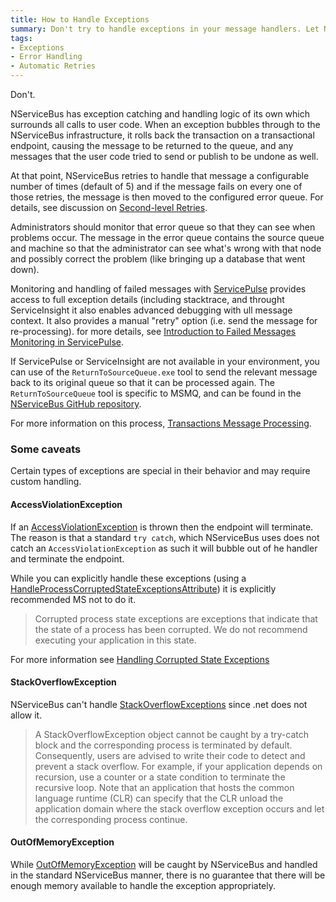 ```yaml
---
title: How to Handle Exceptions
summary: Don't try to handle exceptions in your message handlers. Let NServiceBus do it for you.
tags:
- Exceptions
- Error Handling
- Automatic Retries
---
```


Don't.

NServiceBus has exception catching and handling logic of its own which surrounds all calls to user code. When an exception bubbles through to the NServiceBus infrastructure, it rolls back the transaction on a transactional endpoint, causing the message to be returned to the queue, and any messages that the user code tried to send or publish to be undone as well.

At that point, NServiceBus retries to handle that message a configurable number of times (default of 5) and if the message fails on every one of those retries, the message is then moved to the configured error queue. For details, see discussion on [Second-level Retries](/nservicebus/second-level-retries.md).

Administrators should monitor that error queue so that they can see when problems occur. The message in the error queue contains the source queue and machine so that the administrator can see what's wrong with that node and possibly correct the problem (like bringing up a database that went down).

Monitoring and handling of failed messages with [ServicePulse](/servicepulse) provides access to full exception details (including stacktrace, and throught ServiceInsight it also enables advanced debugging with  ull message context. It also provides a manual "retry" option (i.e. send the message for re-processing). for more details, see [Introduction to Failed Messages Monitoring in ServicePulse](/servicepulse/intro-failed-messages.md). 

If ServicePulse or ServiceInsight are not available in your environment, you can use of the  `ReturnToSourceQueue.exe` tool to send the relevant message back to its original queue so that it can be processed again. The `ReturnToSourceQueue` tool is specific to MSMQ, and can be found in the [NServiceBus GitHub repository](https://github.com/Particular/NServiceBus).

For more information on this process, [Transactions Message Processing](transactions-message-processing.md).

### Some caveats

Certain types of exceptions are special in their behavior and may require custom handling. 

#### AccessViolationException

If an [AccessViolationException](http://msdn.microsoft.com/en-us/library/system.accessviolationexception.aspx) is thrown then the endpoint will terminate. The reason is that a standard `try catch`, which NServiceBus uses does not catch an  `AccessViolationException` as such it will bubble out of he handler and terminate the endpoint.

While you can explicitly handle these exceptions (using a [HandleProcessCorruptedStateExceptionsAttribute](http://msdn.microsoft.com/en-us/library/system.runtime.exceptionservices.handleprocesscorruptedstateexceptionsattribute.aspx)) it is explicitly recommended MS not to do it. 

> Corrupted process state exceptions are exceptions that indicate that the state of a process has been corrupted. We do not recommend executing your application in this state.

For more information see [Handling Corrupted State Exceptions](http://msdn.microsoft.com/en-us/magazine/dd419661.aspx#id0070035)
 
#### StackOverflowException

NServiceBus can't handle [StackOverflowExceptions](http://msdn.microsoft.com/en-us/library/system.stackoverflowexception.aspx) since .net does not allow it.

> A StackOverflowException object cannot be caught by a try-catch block and the corresponding process is terminated by default. Consequently, users are advised to write their code to detect and prevent a stack overflow. For example, if your application depends on recursion, use a counter or a state condition to terminate the recursive loop. Note that an application that hosts the common language runtime (CLR) can specify that the CLR unload the application domain where the stack overflow exception occurs and let the corresponding process continue.

#### OutOfMemoryException

While [OutOfMemoryException](http://msdn.microsoft.com/en-us/library/system.outofmemoryexception.aspx) will be caught by NServiceBus and handled in the standard NServiceBus manner, there is no guarantee that there will be enough memory available to handle the exception appropriately. 
